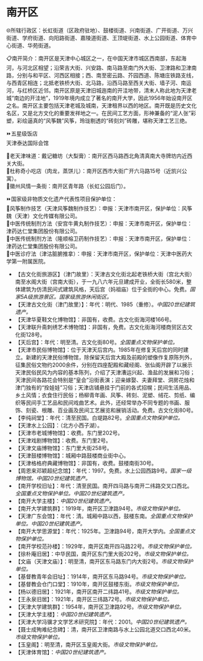 # 南开区  
🌐所辖行政区：长虹街道（区政府驻地）、鼓楼街道、兴南街道、广开街道、万兴街道、学府街道、向阳路街道、嘉陵道街道、王顶堤街道、水上公园街道、体育中心街道、华苑街道。  

📋南开简介：南开区是天津中心城区之一，在中国天津市城区西南部，东起海河，与河北区相望；沿荣吉大街、兴安路、南马路至南门外大街、卫津路和卫津南路，分别与和平区、河西区相接；西、南至密云路、芥园西道、陈塘庄铁路支线，与西青区相连；北抵老铁桥大街、北马路，沿西马路至西关大街、墙子河、南运河，与红桥区近邻。南开区原是天津旧城迤南的开洼地带，清末人称此地为天津老城“南边的开洼地”，1919年境内成立了著名的南开大学，因此1956年始设南开区之名。南开区主要包括天津老城及城南，天津租界以西的地区。南开既是历史文化名区，又是北方文化的重要发祥地之一。在民间工艺方面，形神兼备的“泥人张”彩塑，彩绘逼真的“风筝魏”风筝，玲珑剔透的“砖刻刘”砖雕，堪称天津工艺三绝。  

⏩五星级饭店  
天津泰达国际会馆  

🍴老天津味道：戴记糖坊（大梨膏）：南开区西马路西北角清真南大寺牌坊内近西关大街。  
🍴杜称奇小吃店（肉龙，蒸饼儿）：南开区西市大街广开六马路15号（近凯兴公寓）。  
🧭徽州风情一条街：南开区青年路（长虹公园后门）。  

⏩国家级非物质文化遗产代表性项目保护单位：  
🔸风筝制作技艺（天津风筝魏制作技艺）：申报：天津市南开区，保护单位：风筝魏（天津）文化传媒有限公司。  
🔸中医传统制剂方法（安宫牛黄丸制作技艺）：申报：天津市南开区，保护单位：津药达仁堂集团股份有限公司。  
🔸中医传统制剂方法（隆顺榕卫药制作技艺）：申报：天津市南开区，保护单位：津药达仁堂集团股份有限公司。  
🔸中医诊疗法（津沽脏腑推拿）：申报：天津市南开区，保护单位：天津中医药大学第一附属医院。  

* 【古文化街旅游区】（津门故里）：天津古文化街北起老铁桥大街（宫北大街）南至水阁大街（宫南大街），于一九八六年元旦建成开业，全街长580米，整体建筑为仿清民间式建筑风格，天后宫（妈祖庙）位于全街的中心。免费。*国家5A级旅游景区。国家级旅游休闲街区。*  
* 【天津古文化街（津门故里）】：年代：明代、1985（重修）。*中国20世纪建筑遗产。*  
* 【天津华夏鞋文化博物馆】：非国有，收费。古文化街海河楼166号。  
* 【天津联升斋刺绣艺术博物馆】：非国有，免费。古文化街海河楼商贸区古文化街128号。  
* 【天后宫】：年代：明至清。古文化街80号。*全国重点文物保护单位。*  
* 【天津市民俗博物馆】：位于天津天后宫内。1985年在修复天后宫的同时建立。新建的天津民俗博物馆，除保留天后宫大殿及前殿的塑像作复原陈列外，征集民俗文物约2000余件，分别在四座配殿和藏经阁、张仙阁开辟了以展示天津民俗民风为内容的基本陈列，介绍了天津漕运兴起、渔盐的发展和习俗；天津民间各路花会特别是“皇会”沿街表演；迎亲嫁娶、夫妻拜堂、洞房花烛和津门独有的“拴娃娃”习俗；天津店铺悬挂于门前的各式招幌；民间生活用品、乡土风情；衣食住行民俗；杨柳青年画、风筝、砖刻、泥塑、绒花、剪纸、编织等民间手工艺品和民间戏曲艺术。此外，还经常举办不同专题的书画、服饰、刻瓷、根雕、百业画及民间工艺展览和展销活动。免费。古文化街80号。  
* 【李纯祠堂】：年代：清至民国。白堤路82号。*全国重点文物保护单位。*  
* 【天津水上公园】：（北方小西子湖）。  
* 【天津市老城博物馆】：收费。东门里202号。  
* 【天津戏剧博物馆】：收费。东门里2号。  
* 【天津文庙博物馆】：东门里大街258号。  
* 【天津鼓楼博物馆】：城厢中路鼓楼商业街中心。  
* 【天津格格府典藏博物馆】：非国有，收费。鼓楼南街30号。  
* 【周恩来邓颖超纪念馆】：年代：1997。免费。水上公园西路9号。*国家一级博物馆。中国20世纪建筑遗产。*  
* 【南开学校旧址】：年代：清至民国。南开四马路与南开二纬路交叉口西北。*全国重点文物保护单位。中国20世纪建筑遗产。*  
* 【南开大学主楼】：*中国20世纪建筑遗产。*  
* 【南开大学建筑群】：1919年，南开区卫津路94号。*市级文物保护单位。*  
* 【天津广东会馆】：年代：清。城厢中路以西，鼓楼东南。*全国重点文物保护单位。中国20世纪建筑遗产。*  
* 【南开大学思源堂】：年代：1925年。卫津路94号，南开大学内。*全国重点文物保护单位。*  
* 【南开学校范孙楼】：1929年，南开区南开四马路22号。*市级文物保护单位。*  
* 【徐朴庵旧居】：中华民国，南开区东门里大街202号。*市级文物保护单位。*  
* 【文庙（天津文庙）】：明至清，南开区东马路东门内大街2号。*市级文物保护单位。*  
* 【基督教青年会旧址】：1914年，南开区东马路94号。*市级文物保护单位。*  
* 【基督教会仓门口堂】：1910年，南开区鼓楼东街。*市级文物保护单位。*  
* 【杨以德旧居】：1921年，南开区南开二纬路41号。*市级文物保护单位。*  
* 【王永泉旧居】：1921年，南开区三纬路72号。*市级文物保护单位。*  
* 【天津大学建筑群】：1954年，南开区卫津路92号。*市级文物保护单位。*  
* 【天津大学主楼】：*中国20世纪建筑遗产。*  
* 【天津大学冯骥才文学艺术研究院】：年代：2001。*中国20世纪建筑遗产。*  
* 【聂士成殉难纪念碑】：清，南开区卫津南路与水上公园北道交口西北40米。*市级文物保护单位。*  
* 【玉皇阁】：明至清，南开区玉皇阁大街。*市级文物保护单位。*  
* 【天津体育馆】：*中国20世纪建筑遗产。*  
